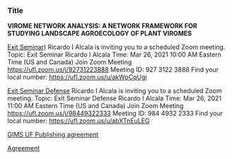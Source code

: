 ### Title
**VIROME NETWORK ANALYSIS: A NETWORK FRAMEWORK FOR STUDYING LANDSCAPE AGROECOLOGY  OF PLANT VIROMES**

[Exit Seminar](https://ufl.zoom.us/j/92731223888))
Ricardo I Alcala is inviting you to a scheduled Zoom meeting.
Topic: Exit Seminar Ricardo I Alcala
Time: Mar 26, 2021 10:00 AM Eastern Time (US and Canada)
Join Zoom Meeting https://ufl.zoom.us/j/92731223888
Meeting ID: 927 3122 3888
Find your local number: https://ufl.zoom.us/u/akWpCqUgi

[Exit Seminar Defense](https://ufl.zoom.us/j/98449322333)
Ricardo I Alcala is inviting you to a scheduled Zoom meeting.
Topic: Exit Seminar Defense Ricardo I Alcala 
Time: Mar 26, 2021 11:00 AM Eastern Time (US and Canada)
Join Zoom Meeting https://ufl.zoom.us/j/98449322333
Meeting ID: 984 4932 2333
Find your local number: https://ufl.zoom.us/u/abXTnEuLEG




[GIMS UF Publishing agreement](https://gradschool.ufl.edu/gimsportal/gatorlink/portal.asp)

[Agreement](https://www.etdadmin.com/cgi-bin/student/etd?siteId=259)

